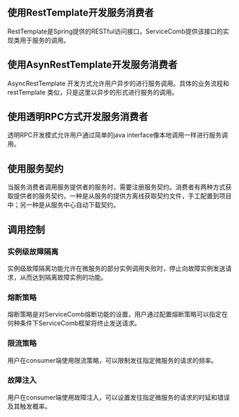 ## 使用RestTemplate开发服务消费者
RestTemplate是Spring提供的RESTful访问接口，ServiceComb提供该接口的实现类用于服务的调用。

## 使用AsynRestTemplate开发服务消费者
AsyncRestTemplate 开发方式允许用户异步的进行服务调用。具体的业务流程和 restTemplate 类似，只是这里以异步的形式进行服务的调用。

## 使用透明RPC方式开发服务消费者

透明RPC开发模式允许用户通过简单的java interface像本地调用一样进行服务调用。

## 使用服务契约
当服务消费者调用服务提供者的服务时，需要注册服务契约。消费者有两种方式获取提供者的服务契约，一种是从服务的提供方离线获取契约文件，手工配置到项目中；另一种是从服务中心自动下载契约。

## 调用控制

### 实例级故障隔离
实例级故障隔离功能允许在微服务的部分实例调用失败时，停止向故障实例发送请求，从而达到隔离故障实例的功能。

### 熔断策略
熔断策略是对ServiceComb熔断功能的设置，用户通过配置熔断策略可以指定在何种条件下ServiceComb框架将终止发送请求。

### 限流策略
用户在consumer端使用限流策略，可以限制发往指定微服务的请求的频率。

### 故障注入
用户在consumer端使用故障注入，可以设置发往指定微服务的请求的时延和错误及其触发概率。

